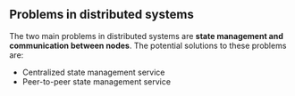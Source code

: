 ## Problems in distributed systems

The two main problems in distributed systems are **state management and communication between nodes**. The potential solutions to these problems are:

- Centralized state management service
- Peer-to-peer state management service

